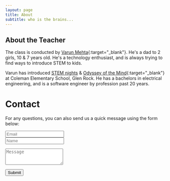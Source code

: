 ```yaml
---
layout: page
title: About
subtitle: who is the brains...
---
```


## About the Teacher

The class is conducted by [Varun Mehta](https://linkedin.com/in/varunrmehta){:target="_blank"}. He's a dad to 2 girls, 10 & 7 years old. He's a technology enthusiast, and is always trying to find ways to introduce STEM to kids.

Varun has introduced [STEM nights](/shop) & [Odyssey of the Mind](https://www.odysseyofthemind.com/){:target="_blank"} at Coleman Elementary School, Glen Rock. He has a bachelors in electrical engineering, and is a software engineer by profession past 20 years.

# Contact

<form action="https://formspree.io/xpzwedgw" method="POST" class="form" id="contact-form">
  <p>For any questions, you can also send us a quick message using the form below:</p>
  <p>
  <div class="row">
    <div class="col-xs-6">
      <input type="email" name="_replyto" class="form-control input-lg" placeholder="Email" title="Email">
    </div>
    <div class="col-xs-6">
      <input type="text" name="name" class="form-control input-lg" placeholder="Name" title="Name">
    </div>
  </div>
  </p>
  <input type="hidden" name="_subject" value="New submission from braineatingmachines.com">
  <p>
  <textarea type="text" name="content" class="form-control input-lg" placeholder="Message" title="Message" required="required" rows="3"></textarea>
  </p>
  <input type="text" name="_gotcha" style="display:none">
  <input type="hidden" name="_next" value="?message=Your message was sent successfully, thanks!">
  <p style="align:right">
  <button type="submit" class="btn btn-lg btn-primary">Submit</button>
  </p>
</form>
